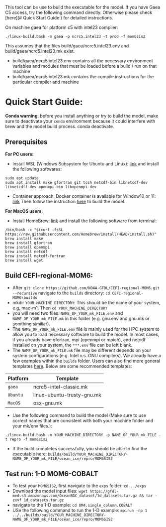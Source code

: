 This tool can be use to build the executable for the model. If you have Gaea C5 access, try the following command directly. Otherwise please check [here](# Quick Start Guide:) for detailed instructions.

On machine gaea for platform c5 with intel23 compiler:
```console
./linux-build.bash -m gaea -p ncrc5.intel23 -t prod -f mom6sis2
```
This assumes that the files build/gaea/ncrc5.intel23.env and build/gaea/ncrc5.intel23.mk exist.
-  build/gaea/ncrc5.intel23.env contains all the necessary environment variables and modules
that must be loaded before a build / run on that machine
-  build/gaea/ncrc5.intel23.mk  contains the compile instructions for the particular compiler and machine

# Quick Start Guide:

**Conda warning**: before you install anything or try to build the model, make sure to deactivate your `conda` environment because it could interfere with brew and the model build process.
conda deactivate.

## Prerequisites
**For PC users:** 
- Install WSL (Windows Subsystem for Ubuntu and Linux):  [link](https://learn.microsoft.com/en-us/windows/wsl/install) and install the following softwares:
```console
sudo apt update
sudo apt install make gfortran git tcsh netcdf-bin libnetcdf-dev libnetcdff-dev openmpi-bin libopenmpi-dev
```
- Container approach: Docker container is available for Window10 or 11: [link]([https://docs.docker.com/desktop/install/windows-install/#:~:text=To%20run%20Windows%20containers%2C%20you,you%20to%20run%20Linux%20containers.&text=Docker%20only%20supports%20Docker%20Desktop,still%20within%20Microsoft's%20servicing%20timeline%20](https://docs.docker.com/desktop/install/windows-install/#:~:text=To%20run%20Windows%20containers%2C%20you,you%20to%20run%20Linux%20containers.&text=Docker%20only%20supports%20Docker%20Desktop,still%20within%20Microsoft's%20servicing%20timeline%20.)https://docs.docker.com/desktop/install/windows-install/#:~:text=To%20run%20Windows%20containers%2C%20you,you%20to%20run%20Linux%20containers.&text=Docker%20only%20supports%20Docker%20Desktop,still%20within%20Microsoft's%20servicing%20timeline%20.)
  Then follow the instruction [here](../ci/docker/README.md) to build the model.

**For MacOS users:** 
- Install HomeBrew: [link](https://brew.sh/) and install the following software from terminal:
```console
/bin/bash -c "$(curl -fsSL https://raw.githubusercontent.com/Homebrew/install/HEAD/install.sh)"
brew install make
brew install gfortran
brew install openmpi
brew install netcdf
brew install netcdf-fortran
brew install wget
```

## Build CEFI-regional-MOM6:
- After `git clone https://github.com/NOAA-GFDL/CEFI-regional-MOM6.git --recursive` navigate to the `builds` directory: `cd CEFI-regional-MOM6\builds`
- mkdir `YOUR_MACHINE_DIRECTORY`: This should be the name of your system, e.g, mac-m1. Then `cd YOUR_MACHINE_DIRECTORY`
- you will need two files: `NAME_OF_YOUR_mk_FILE.env` and `NAME_OF_YOUR_mk_FILE.mk` in this folder (e.g. gnu.env and gnu.mk or somthing similiar).
- The `NAME_OF_YOUR_mk_FILE.env` file is mainly used for the HPC system to allow you to load necessary software to build the model. In most cases, if you already have gfortran, mpi (openmpi or mpich), and netcdf installed on your system, the `***.env` file can be left blank.
- The `NAME_OF_YOUR_mk_FILE.mk` file may be different depends on your system configurations (e.g. Intel v.s. GNU compilers). We already have a few examples within the `builds` folder. Users can also find more general templates [here](https://github.com/NOAA-GFDL/mkmf/tree/af34a3f5845c5781101567e043e0dd3d93ff4145/templates). Below are some recommended templates:

| Platform          | Template |
| --------------    | ------- |
| ```gaea```        | ncrc5-intel-classic.mk |
| ```Ubuntu```      | linux-ubuntu-trusty-gnu.mk |
| ```MacOS```       | osx-gnu.mk |

- Use the following command to build the model (Make sure to use correct names that are consistent with both your machine folder and your mk/env files.):
```console
./linux-build.bash -m YOUR_MACHINE_DIRECTORY -p NAME_OF_YOUR_mk_FILE -t repro -f mom6sis2
```
- If the build completes successfully, you should be able to find the executable here: `builds/build/YOUR_MACHINE_DIRECTORY-NAME_OF_YOUR_mk_FILE/ocean_ice/repro/MOM6SIS2`

## Test run: 1-D MOM6-COBALT
- To test your `MOM6SIS2`, first navigate to the `exps` folder: `cd ../exps`
- Download the model input files: `wget https://gfdl-med.s3.amazonaws.com/OceanBGC_dataset/1d_datasets.tar.gz && tar -zxvf 1d_datasets.tar.gz`
- navigate to the 1-D example: `cd OM4.single_column.COBALT`
- USe the following command to run the 1-D example: `mpirun -np 1 ../../builds/build/YOUR_MACHINE_DIRECTORY-NAME_OF_YOUR_mk_FILE/ocean_ice/repro/MOM6SIS2`

